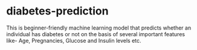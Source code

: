 # diabetes-prediction
This is beginner-friendly machine learning model that predicts whether an individual has diabetes or not on the basis of several important features like- Age, Pregnancies, Glucose and Insulin levels etc. 

